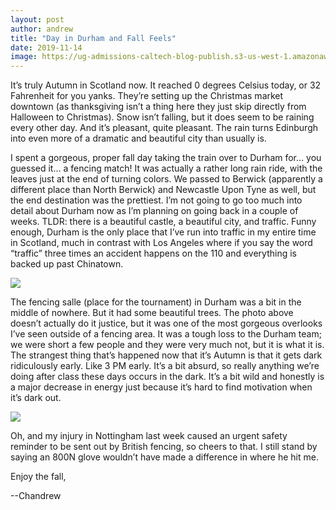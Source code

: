 ```yaml
---
layout: post
author: andrew
title: "Day in Durham and Fall Feels"
date: 2019-11-14
image: https://ug-admissions-caltech-blog-publish.s3-us-west-1.amazonaws.com/images/2019/11/6a0105349b8251970b0240a4c61772200d-800wi.jpg
--- 
```


It’s truly Autumn in Scotland now. It reached 0 degrees Celsius today, or 32 Fahrenheit for you yanks. They’re setting up the Christmas market downtown (as thanksgiving isn’t a thing here they just skip directly from Halloween to Christmas). Snow isn’t falling, but it does seem to be raining every other day. And it’s pleasant, quite pleasant. The rain turns Edinburgh into even more of a dramatic and beautiful city than usually is.

I spent a gorgeous, proper fall day taking the train over to Durham for… you guessed it… a fencing match! It was actually a rather long rain ride, with the leaves just at the end of turning colors. We passed to Berwick (apparently a different place than North Berwick) and Newcastle Upon Tyne as well, but the end destination was the prettiest. I’m not going to go too much into detail about Durham now as I’m planning on going back in a couple of weeks. TLDR: there is a beautiful castle, a beautiful city, and traffic. Funny enough, Durham is the only place that I’ve run into traffic in my entire time in Scotland, much in contrast with Los Angeles where if you say the word “traffic” three times an accident happens on the 110 and everything is backed up past Chinatown.

![](https://ug-admissions-caltech-blog-publish.s3-us-west-1.amazonaws.com/images/2019/11/6a0105349b8251970b0240a49ce042200c-800wi.jpg)

The fencing salle (place for the tournament) in Durham was a bit in the middle of nowhere. But it had some beautiful trees. The photo above doesn’t actually do it justice, but it was one of the most gorgeous overlooks I’ve seen outside of a fencing area. It was a tough loss to the Durham team; we were short a few people and they were very much not, but it is what it is. The strangest thing that’s happened now that it’s Autumn is that it gets dark ridiculously early. Like 3 PM early. It’s a bit absurd, so really anything we’re doing after class these days occurs in the dark. It’s a bit wild and honestly is a major decrease in energy just because it’s hard to find motivation when it’s dark out.

![](https://ug-admissions-caltech-blog-publish.s3-us-west-1.amazonaws.com/images/2019/11/6a0105349b8251970b0240a49ce048200c-800wi.png)

Oh, and my injury in Nottingham last week caused an urgent safety reminder to be sent out by British fencing, so cheers to that. I still stand by saying an 800N glove wouldn’t have made a difference in where he hit me.

Enjoy the fall,

--Chandrew
